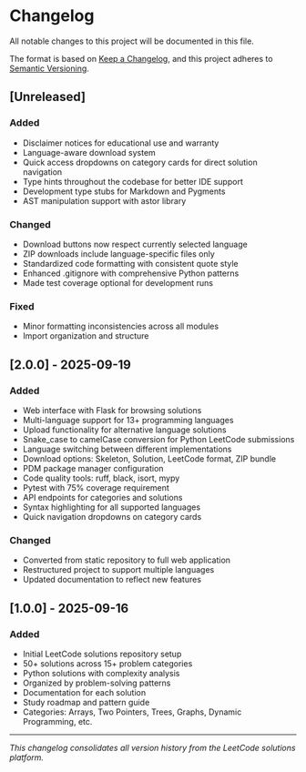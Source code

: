# Changelog

All notable changes to this project will be documented in this file.

The format is based on [Keep a Changelog](https://keepachangelog.com/en/1.1.0/),
and this project adheres to [Semantic Versioning](https://semver.org/spec/v2.0.0.html).

## [Unreleased]

### Added
- Disclaimer notices for educational use and warranty
- Language-aware download system
- Quick access dropdowns on category cards for direct solution navigation
- Type hints throughout the codebase for better IDE support
- Development type stubs for Markdown and Pygments
- AST manipulation support with astor library

### Changed
- Download buttons now respect currently selected language
- ZIP downloads include language-specific files only
- Standardized code formatting with consistent quote style
- Enhanced .gitignore with comprehensive Python patterns
- Made test coverage optional for development runs

### Fixed
- Minor formatting inconsistencies across all modules
- Import organization and structure

## [2.0.0] - 2025-09-19

### Added
- Web interface with Flask for browsing solutions
- Multi-language support for 13+ programming languages
- Upload functionality for alternative language solutions
- Snake_case to camelCase conversion for Python LeetCode submissions
- Language switching between different implementations
- Download options: Skeleton, Solution, LeetCode format, ZIP bundle
- PDM package manager configuration
- Code quality tools: ruff, black, isort, mypy
- Pytest with 75% coverage requirement
- API endpoints for categories and solutions
- Syntax highlighting for all supported languages
- Quick navigation dropdowns on category cards

### Changed
- Converted from static repository to full web application
- Restructured project to support multiple languages
- Updated documentation to reflect new features

## [1.0.0] - 2025-09-16

### Added
- Initial LeetCode solutions repository setup
- 50+ solutions across 15+ problem categories
- Python solutions with complexity analysis
- Organized by problem-solving patterns
- Documentation for each solution
- Study roadmap and pattern guide
- Categories: Arrays, Two Pointers, Trees, Graphs, Dynamic Programming, etc.

---

*This changelog consolidates all version history from the LeetCode solutions platform.*